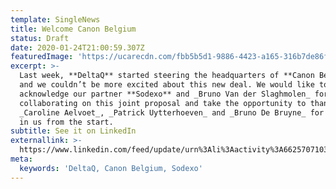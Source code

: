 ```yaml
---
template: SingleNews
title: Welcome Canon Belgium
status: Draft
date: 2020-01-24T21:00:59.307Z
featuredImage: 'https://ucarecdn.com/fbb5b5d1-9886-4423-a165-316b7de86f87/'
excerpt: >-
  Last week, **DeltaQ** started steering the headquarters of **Canon Belgium**,
  and we couldn’t be more excited about this new deal. We would like to
  acknowledge our partner **Sodexo** and _Bruno Van der Slaghmolen_ for
  collaborating on this joint proposal and take the opportunity to thank
  _Caroline Aelvoet_, _Patrick Uytterhoeven_ and _Bruno De Bruyne_ for believing
  in us from the start.
subtitle: See it on LinkedIn
externallink: >-
  https://www.linkedin.com/feed/update/urn%3Ali%3Aactivity%3A6625707103145205760/?actorCompanyId=20355489
meta:
  keywords: 'DeltaQ, Canon Belgium, Sodexo'
---
```


